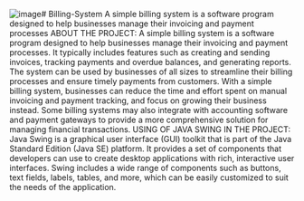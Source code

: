 ![image](https://github.com/M06Pratyush/Billing-System/assets/161855611/e3b22792-2ede-47c5-a2b3-d8305e423bdd)# Billing-System
A simple billing system is a software program designed to help businesses manage their invoicing and payment processes
ABOUT THE PROJECT:
A simple billing system is a software program designed to help businesses manage their invoicing and payment processes. It typically includes features such as creating and sending invoices, tracking payments and overdue balances, and generating reports. The system can be used by businesses of all sizes to streamline their billing processes and ensure timely payments from customers. With a simple billing system, businesses can reduce the time and effort spent on manual invoicing and payment tracking, and focus on growing their business instead. Some billing systems may also integrate with accounting software and payment gateways to provide a more comprehensive solution for managing financial transactions.
USING OF JAVA SWING IN THE PROJECT:
Java Swing is a graphical user interface (GUI) toolkit that is part of the Java Standard Edition (Java SE) platform. It provides a set of components that developers can use to create desktop applications with rich, interactive user interfaces. Swing includes a wide range of components such as buttons, text fields, labels, tables, and more, which can be easily customized to suit the needs of the application.   

